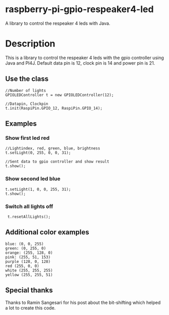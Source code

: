 # raspberry-pi-gpio-respeaker4-led
A library to control the respeaker 4 leds with Java.

# Description
This is a library to control the respeaker 4 leds with the gpio controller using Java and PI4J. 
Default data pin is 12, clock pin is 14 and power pin is 21.


## Use the class
```
//Number of lights
GPIOLEDController t = new GPIOLEDController(12);

//Datapin, Clockpin
t.init(RaspiPin.GPIO_12, RaspiPin.GPIO_14);
```

## Examples

### Show first led red
```
//Lightindex, red, green, blue, brightness
t.setLight(0, 255, 0, 0, 31);

//Sent data to gpio controller and show result
t.show();
```

### Show second led blue
```
t.setLight(1, 0, 0, 255, 31);
t.show();
```

### Switch all lights off
```
 t.resetAllLights();
```

## Additional color examples
```
blue: (0, 0, 255)
green: (0, 255, 0)
orange: (255, 128, 0)
pink: (255, 51, 153)
purple (128, 0, 128)
red (255, 0, 0)
white (255, 255, 255)
yellow (255, 255, 51)
```
## Special thanks
Thanks to Ramin Sangesari for his post about the bit-shifting which helped a lot to create this code.
